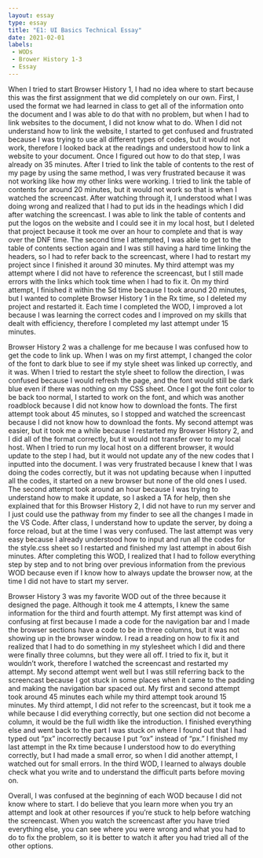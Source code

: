 ```yaml
---
layout: essay
type: essay
title: "E1: UI Basics Technical Essay"
date: 2021-02-01
labels:
 - WODs
 - Brower History 1-3
 - Essay
---
```

When I tried to start Browser History 1, I had no idea where to start because this was the first assignment that we did completely on our own. First, I used the format we had learned in class to get all of the information onto the document and I was able to do that with no problem, but when I had to link websites to the document, I did not know what to do. When I did not understand how to link the website, I started to get confused and frustrated because I was trying to use all different types of codes, but it would not work, therefore I looked back at the readings and understood how to link a website to your document. Once I figured out how to do that step, I was already on 35 minutes. After I tried to link the table of contents to the rest of my page by using the same method, I was very frustrated because it was not working like how my other links were working. I tried to link the table of contents for around 20 minutes, but it would not work so that is when I watched the screencast. After watching through it, I understood what I was doing wrong and realized that I had to put ids in the headings which I did after watching the screencast. I was able to link the table of contents and put the logos on the website and I could see it in my local host, but I deleted that project because it took me over an hour to complete and that is way over the DNF time. The second time I attempted, I was able to get to the table of contents section again and I was still having a hard time linking the headers, so I had to refer back to the screencast, where I had to restart my project since I finished it around 30 minutes. My third attempt was my attempt where I did not have to reference the screencast, but I still made errors with the links which took time when I had to fix it. On my third attempt, I finished it within the Sd time because I took around 20 minutes, but I wanted to complete Browser History 1 in the Rx time, so I deleted my project and restarted it. Each time I completed the WOD, I improved a lot because I was learning the correct codes and I improved on my skills that dealt with efficiency, therefore I completed my last attempt under 15 minutes. 

Browser History 2 was a challenge for me because I was confused how to get the code to link up. When I was on my first attempt, I changed the color of the font to dark blue to see if my style sheet was linked up correctly, and it was. When I tried to restart the style sheet to follow the direction, I was confused because I would refresh the page, and the font would still be dark blue even if there was nothing on my CSS sheet. Once I got the font color to be back too normal, I started to work on the font, and which was another roadblock because I did not know how to download the fonts. The first attempt took about 45 minutes, so I stopped and watched the screencast because I did not know how to download the fonts. My second attempt was easier, but it took me a while because I restarted my Browser History 2, and I did all of the format correctly, but it would not transfer over to my local host. When I tried to run my local host on a different browser, it would update to the step I had, but it would not update any of the new codes that I inputted into the document. I was very frustrated because I knew that I was doing the codes correctly, but it was not updating because when I inputted all the codes, it started on a new browser but none of the old ones I used. The second attempt took around an hour because I was trying to understand how to make it update, so I asked a TA for help, then she explained that for this Browser History 2, I did not have to run my server and I just could use the pathway from my finder to see all the changes I made in the VS Code. After class, I understand how to update the server, by doing a force reload, but at the time I was very confused. The last attempt was very easy because I already understood how to input and run all the codes for the style.css sheet so I restarted and finished my last attempt in about 6ish minutes. After completing this WOD, I realized that I had to follow everything step by step and to not bring over previous information from the previous WOD because even if I know how to always update the browser now, at the time I did not have to start my server. 

Browser History 3 was my favorite WOD out of the three because it designed the page. Although it took me 4 attempts, I knew the same information for the third and fourth attempt. My first attempt was kind of confusing at first because I made a code for the navigation bar and I made the browser sections have a code to be in three columns, but it was not showing up in the browser window. I read a reading on how to fix it and realized that I had to do something in my stylesheet which I did and there were finally three columns, but they were all off. I tried to fix it, but it wouldn’t work, therefore I watched the screencast and restarted my attempt. My second attempt went well but I was still referring back to the screencast because I got stuck in some places when it came to the padding and making the navigation bar spaced out. My first and second attempt took around 45 minutes each while my third attempt took around 15 minutes. My third attempt, I did not refer to the screencast, but it took me a while because I did everything correctly, but one section did not become a column, it would be the full width like the introduction. I finished everything else and went back to the part I was stuck on where I found out that I had typed out “px” incorrectly because I put “ox” instead of “px.” I finished my last attempt in the Rx time because I understood how to do everything correctly, but I had made a small error, so when I did another attempt, I watched out for small errors. In the third WOD, I learned to always double check what you write and to understand the difficult parts before moving on.

Overall, I was confused at the beginning of each WOD because I did not know where to start. I do believe that you learn more when you try an attempt and look at other resources if you’re stuck to help before watching the screencast. When you watch the screencast after you have tried everything else, you can see where you were wrong and what you had to do to fix the problem, so it is better to watch it after you had tried all of the other options.
